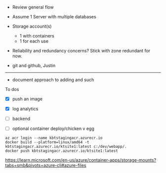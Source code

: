 - Review general flow
- Assume 1 Server with multiple databases
- Storage account(s)
    - 1 with containers
    - 1 for each use
- Reliability and redundancy concerns? Stick with zone redundant for now.

- git and github, Justin

--- 

- document approach to adding and such

To dos
- [x] push an image
- [x] log analytics
- [ ] backend

- [ ] optional container deploy/chicken v egg

```
az acr login --name kbtstagingacr.azurecr.io
docker build --platform=linux/amd64 -t kbtstagingacr.azurecr.io/ktsite1:latest c:/dev/webapp/.      
docker push kbtstagingacr.azurecr.io/ktsite1:latest
```

https://learn.microsoft.com/en-us/azure/container-apps/storage-mounts?tabs=smb&pivots=azure-cli#azure-files

